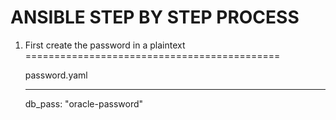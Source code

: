 ANSIBLE STEP BY STEP PROCESS
============================

1. First create the password in a plaintext
============================================

   password.yaml

   ---
   db_pass: "oracle-password"
